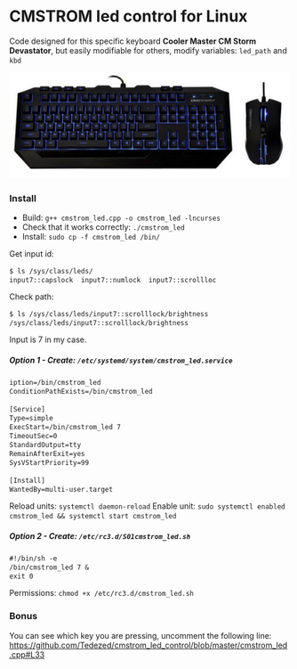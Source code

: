 # CMSTROM led control for Linux

Code designed for this specific keyboard **Cooler Master CM Storm Devastator**, but easily modifiable for others, modify variables: `led_path` and `kbd`

<img src="./img/cm-storm-devastator-teclado-raton.jpg" />

### Install

- Build: `g++ cmstrom_led.cpp -o cmstrom_led -lncurses`
- Check that it works correctly: `./cmstrom_led`
- Install: `sudo cp -f cmstrom_led /bin/`

Get input id:
```
$ ls /sys/class/leds/
input7::capslock  input7::numlock  input7::scrollloc
```

Check path:
```
$ ls /sys/class/leds/input7::scrolllock/brightness
/sys/class/leds/input7::scrolllock/brightness
```

Input is 7 in my case.

##### Option 1 - Create: `/etc/systemd/system/cmstrom_led.service`
```
iption=/bin/cmstrom_led
ConditionPathExists=/bin/cmstrom_led
 
[Service]
Type=simple
ExecStart=/bin/cmstrom_led 7
TimeoutSec=0
StandardOutput=tty
RemainAfterExit=yes
SysVStartPriority=99
 
[Install]
WantedBy=multi-user.target
```

Reload units: `systemctl daemon-reload`
Enable unit: `sudo systemctl enabled cmstrom_led && systemctl start cmstrom_led`


##### Option 2 - Create: `/etc/rc3.d/S01cmstrom_led.sh`
```
#!/bin/sh -e
/bin/cmstrom_led 7 &
exit 0
```

Permissions: `chmod +x /etc/rc3.d/cmstrom_led.sh`

### Bonus

You can see which key you are pressing, uncomment the following line: https://github.com/Tedezed/cmstrom_led_control/blob/master/cmstrom_led.cpp#L33
